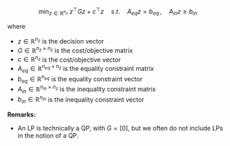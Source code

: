 $$ \min_{z\in\mathbb{R}^{n_z}} ~z^{\top}Gz+c^{\top}z\quad s.t. \quad A_{eq}z = b_{eq}\, , \quad A_{in}z \geq b_{in}$$


where
- $z\in \mathbb{R}^{n_z}$ is the decision vector
- $G \in \mathbb{R}^{n_z\times n_z}$ is the cost/objective matrix
- $c\in \mathbb{R}^{n_z}$ is the cost/objective vector
- $A_{eq}\in \mathbb{R}^{n_{eq}\times n_z}$ is the equality constraint matrix
- $b_{eq} \in \mathbb{R}^{n_{eq}}$ is the equality constraint vector
- $A_{in}\in \mathbb{R}^{n_{in}\times n_z}$ is the inequality constraint matrix
- $b_{in} \in \mathbb{R}^{n_{in}}$ is the inequality constraint vector


**Remarks:**
- An LP is technically a QP, with $G=[0]$, but we often do not include LPs in the notion of a QP.